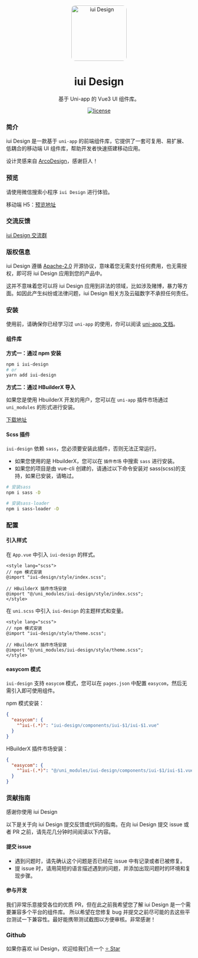<div align="center">
  <a href="https://iyunci.cn/design/uni/" target="_blank">
    <img alt="iui Design" style="border-radius:10px" width="150" src="https://iui.iyunci.cn/static/logo.png"/>
  </a>
</div>

<div align="center">
  <h1>iui Design</h1>
</div>

<div align="center">

基于 Uni-app 的 Vue3 UI 组件库。

[![license](https://img.shields.io/badge/license-Apache%202.0-blue.svg)](https://github.com/yuncishuzi/iui-design/blob/main/LICENSE)

</div>

### 简介

iui Design 是一款基于 `uni-app` 的前端组件库，它提供了一套可复用、易扩展、低耦合的移动端 UI 组件库，帮助开发者快速搭建移动应用。

设计灵感来自 [ArcoDesign](https://arco.design/)，感谢巨人！

### 预览

请使用微信搜索小程序 `iui Design` 进行体验。

移动端 H5：[预览地址](https://iui.iyunci.cn)

### 交流反馈

[iui Design 交流群](https://iyunci.cn/design/uni/feedback.html)

### 版权信息

iui Design 遵循 [Apache-2.0](https://github.com/yuncishuzi/iui-design/blob/main/LICENSE) 开源协议，意味着您无需支付任何费用，也无需授权，即可将 iui Design 应用到您的产品中。

<a-alert title="注意" type="warning">这并不意味着您可以将 iui Design 应用到非法的领域，比如涉及赌博，暴力等方面。如因此产生纠纷或法律问题，iui Design 相关方及云磁数字不承担任何责任。</a-alert>

### 安装

使用前，请确保你已经学习过 `uni-app` 的使用，你可以阅读 [uni-app 文档](https://uniapp.dcloud.net.cn/)。

#### 组件库

**方式一：通过 npm 安装**

```bash
npm i iui-design
# or
yarn add iui-design
```

**方式二：通过 HBuilderX 导入**

如果您是使用 HbuilderX 开发的用户，您可以在 `uni-app` 插件市场通过 `uni_modules` 的形式进行安装。

[下载地址]()

#### Scss 插件

`iui-design` 依赖 `sass`，您必须要安装此插件，否则无法正常运行。

- 如果您使用的是 HbuilderX，您可以在 `插件市场` 中搜索 `sass` 进行安装。
- 如果您的项目是由 vue-cli 创建的，请通过以下命令安装对 sass(scss)的支持，如果已安装，请略过。

```bash
# 安装sass
npm i sass -D

# 安装sass-loader
npm i sass-loader -D
```

### 配置

#### 引入样式

在 `App.vue` 中引入 `iui-design` 的样式。

```vue
<style lang="scss">
// npm 模式安装
@import "iui-design/style/index.scss";

// HBuilderX 插件市场安装
@import "@/uni_modules/iui-design/style/index.scss";
</style>
```

在 `uni.scss` 中引入 `iui-design` 的主题样式和变量。

```vue
<style lang="scss">
// npm 模式安装
@import "iui-design/style/theme.scss";

// HBuilderX 插件市场安装
@import "@/uni_modules/iui-design/style/theme.scss";
</style>
```

#### easycom 模式

`iui-design` 支持 `easycom` 模式，您可以在 `pages.json` 中配置 `easycom`，然后无需引入即可使用组件。

npm 模式安装：

```json
{
  "easycom": {
    "^iui-(.*)": "iui-design/components/iui-$1/iui-$1.vue"
  }
}
```

HBuilderX 插件市场安装：

```json
{
  "easycom": {
    "^iui-(.*)": "@/uni_modules/iui-design/components/iui-$1/iui-$1.vue"
  }
}
```

### 贡献指南

感谢你使用 iui Design

以下是关于向 iui Design 提交反馈或代码的指南。在向 iui Design 提交 issue 或者 PR 之前，请先花几分钟时间阅读以下内容。

#### 提交 issue

- 遇到问题时，请先确认这个问题是否已经在 issue 中有记录或者已被修复。
- 提 issue 时，请用简短的语言描述遇到的问题，并添加出现问题时的环境和复现步骤。

#### 参与开发

我们非常乐意接受各位的优质 PR，但在此之前我希望您了解 iui Design 是一个需要兼容多个平台的组件库。 所以希望在您修复 bug 并提交之前尽可能的去这些平台测试一下兼容性。最好能携带测试截图以方便审核。非常感谢！

### Github

如果你喜欢 iui Design，欢迎给我们点一个 [⭐ Star](https://github.com/yuncishuzi/iui-design)

